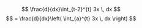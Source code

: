 $$
\frac{d}{dx}\int_{t-2}^{t} 3x \, dx 
$$
$$
= \frac{d}{dx}\left( \int_{a}^{t} 3x \, dx  \right)
$$